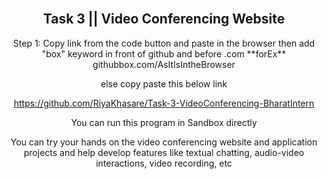 <div align="center">
  
  <br />
  <h2 align="center">Task 3 || Video Conferencing Website </h2>
Step 1: Copy link from the code button and paste in the browser then add "box" keyword in front of github and before .com 
**forEx** githubbox.com/AsItIsIntheBrowser

else 
copy paste this below link

https://github.com/RiyaKhasare/Task-3-VideoConferencing-BharatIntern


You can run this program in Sandbox directly

You can try your hands on the video conferencing website
and application projects and help develop features like
textual chatting, audio-video interactions, video recording, etc
</div>
